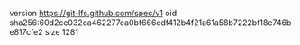 version https://git-lfs.github.com/spec/v1
oid sha256:60d2ce032ca462277ca0bf666cdf412b4f21a61a58b7222bf18e746be817cfe2
size 1281
